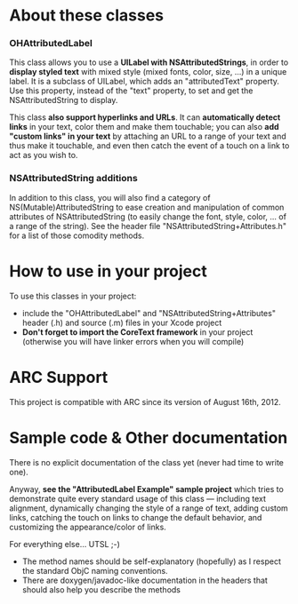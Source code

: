 # About these classes

### OHAttributedLabel

This class allows you to use a **UILabel with NSAttributedStrings**, in order to **display styled text** with mixed style (mixed fonts, color, size, ...) in a unique label. It is a subclass of UILabel, which adds an "attributedText" property. Use this property, instead of the "text" property, to set and get the NSAttributedString to display.

This class **also support hyperlinks and URLs**. It can **automatically detect links** in your text, color them and make them touchable; you can also **add "custom links" in your text** by attaching an URL to a range of your text and thus make it touchable, and even then catch the event of a touch on a link to act as you wish to.

### NSAttributedString additions 

In addition to this class, you will also find a category of NS(Mutable)AttributedString to ease creation and manipulation of common attributes of NSAttributedString (to easily change the font, style, color, ... of a range of the string). See the header file "NSAttributedString+Attributes.h" for a list of those comodity methods.


# How to use in your project

To use this classes in your project:

* include the "OHAttributedLabel" and "NSAttributedString+Attributes" header (.h) and source (.m) files in your Xcode project
* **Don't forget to import the CoreText framework** in your project (otherwise you will have linker errors when you will compile)

# ARC Support

This project is compatible with ARC since its version of August 16th, 2012.

# Sample code & Other documentation

There is no explicit documentation of the class yet (never had time to write one).

Anyway, **see the "AttributedLabel Example" sample project** which tries to demonstrate quite every standard usage of this class — including text alignment, dynamically changing the style of a range of text, adding custom links, catching the touch on links to change the default behavior, and customizing the appearance/color of links.

For everything else… UTSL ;-)

* The method names should be self-explanatory (hopefully) as I respect the standard ObjC naming conventions.
* There are doxygen/javadoc-like documentation in the headers that should also help you describe the methods
